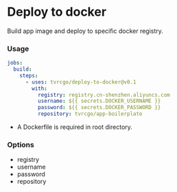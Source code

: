 
# Deploy to docker

Build app image and deploy to specific docker registry.

### Usage

```yaml
jobs:
  build:
    steps:
      - uses: tvrcgo/deploy-to-docker@v0.1
        with:
          registry: registry.cn-shenzhen.aliyuncs.com
          username: ${{ secrets.DOCKER_USERNAME }}
          password: ${{ secrets.DOCKER_PASSWORD }}
          repository: tvrcgo/app-boilerplate

```

- A Dockerfile is required in root directory.

### Options

- registry
- username
- password
- repository
